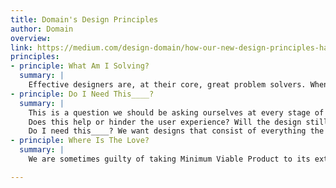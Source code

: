 ```yaml
---
title: Domain's Design Principles
author: Domain
overview:
link: https://medium.com/design-domain/how-our-new-design-principles-have-shaped-the-way-we-work-at-domain-68597b0a697f
principles:
- principle: What Am I Solving?
  summary: |
    Effective designers are, at their core, great problem solvers. When kicking off a project it is up to us to first define the problem we are solving. If we don’t understand what problem we are solving, how can we expect to design an effective solution to it?
- principle: Do I Need This____?
  summary: |
    This is a question we should be asking ourselves at every stage of the design process. Is this feature something the user wants or needs? Will this element improve usability?
    Does this help or hinder the user experience? Will the design still work without this element?
    Do I need this____? We want designs that consist of everything the users need and nothing they don’t. By constantly asking ourselves whether a bit of functionality or a design element is necessary, we are working towards that ideal.
- principle: Where Is The Love?
  summary: |
    We are sometimes guilty of taking Minimum Viable Product to its extreme — stripping a product of everything loveable in the name of shipping fast. We want our users to love using our products, so we need to make sure that we deliver loveable products. Meet the Minimum Loveable Product.

---
```

